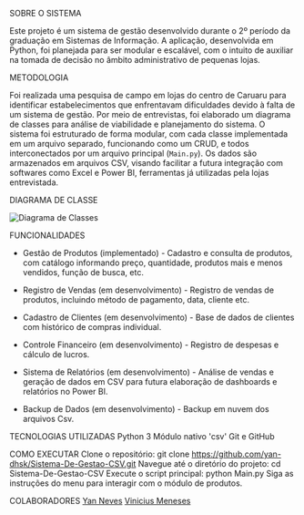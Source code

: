 SOBRE O SISTEMA

Este projeto é um sistema de gestão desenvolvido durante o 2º período da graduação em Sistemas de Informação. A aplicação, desenvolvida em Python, foi planejada para ser modular e escalável, com o intuito de auxiliar na tomada de decisão no âmbito administrativo de pequenas lojas.

METODOLOGIA

Foi realizada uma pesquisa de campo em lojas do centro de Caruaru para identificar estabelecimentos que enfrentavam dificuldades devido à falta de um sistema de gestão. Por meio de entrevistas, foi elaborado um diagrama de classes para análise de viabilidade e planejamento do sistema. O sistema foi estruturado de forma modular, com cada classe implementada em um arquivo separado, funcionando como um CRUD, e todos interconectados por um arquivo principal (`Main.py`). Os dados são armazenados em arquivos CSV, visando facilitar a futura integração com softwares como Excel e Power BI, ferramentas já utilizadas pela lojas entrevistada.

DIAGRAMA DE CLASSE

![Diagrama de Classes](docs/Diagrama-de-classe.png)


FUNCIONALIDADES

- Gestão de Produtos (implementado) - Cadastro e consulta de produtos, com catálogo informando preço, quantidade, produtos mais e menos vendidos, função de busca, etc.

- Registro de Vendas (em desenvolvimento) - Registro de vendas de produtos, incluindo método de pagamento, data, cliente etc.

- Cadastro de Clientes (em desenvolvimento) - Base de dados de clientes com histórico de compras individual.

- Controle Financeiro (em desenvolvimento) - Registro de despesas e cálculo de lucros.

- Sistema de Relatórios (em desenvolvimento) - Análise de vendas e geração de dados em CSV para futura elaboração de dashboards e relatórios no Power BI.

- Backup de Dados (em desenvolvimento) - Backup em nuvem dos arquivos Csv.

TECNOLOGIAS UTILIZADAS
    Python 3
    Módulo nativo 'csv'
    Git e GitHub

COMO EXECUTAR
    Clone o repositório:
    git clone https://github.com/yan-dhsk/Sistema-De-Gestao-CSV.git
    Navegue até o diretório do projeto:
    cd Sistema-De-Gestao-CSV
    Execute o script principal:
    python Main.py
    Siga as instruções do menu para interagir com o módulo de produtos.

COLABORADORES
[Yan Neves](https://github.com/yan-dhsk)
[Vinicius Meneses](https://github.com/viniciusmeneses-maker)
